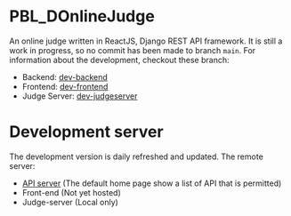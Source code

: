 # PBL_DOnlineJudge
An online judge written in ReactJS, Django REST API framework. It is still a work in progress, so no commit has been made to branch `main`. For information about the development, checkout these branch:
- Backend: [dev-backend](https://github.com/nvatuan/PBL_DOnlineJudge/tree/dev-backend)
- Frontend: [dev-frontend](https://github.com/nvatuan/PBL_DOnlineJudge/tree/dev-frontend)
- Judge Server: [dev-judgeserver](https://github.com/nvatuan/PBL_DOnlineJudge/tree/dev-judgeserver)

# Development server
The development version is daily refreshed and updated. The remote server:
- [API server](http://nvatazure.southeastasia.cloudapp.azure.com:7000/) (The default home page show a list of API that is permitted)
- Front-end (Not yet hosted)
- Judge-server (Local only)
